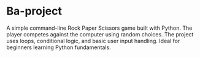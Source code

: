 # Ba-project
A simple command-line Rock Paper Scissors game built with Python.   The player competes against the computer using random choices.   The project uses loops, conditional logic, and basic user input handling.   Ideal for beginners learning Python fundamentals.
